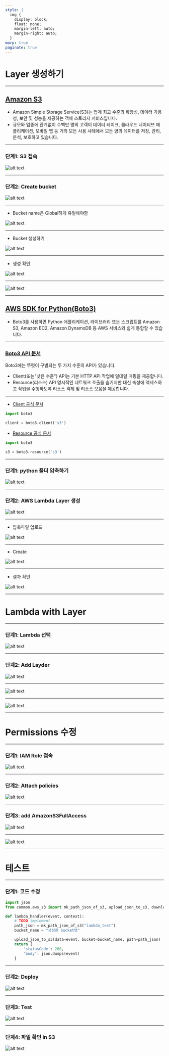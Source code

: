 ```yaml
---
style: |
  img {
    display: block;
    float: none;
    margin-left: auto;
    margin-right: auto;
  }
marp: true
paginate: true
---
```

# Layer 생성하기 

---
## [Amazon S3](https://aws.amazon.com/ko/s3/)
- Amazon Simple Storage Service(S3)는 업계 최고 수준의 확장성, 데이터 가용성, 보안 및 성능을 제공하는 객체 스토리지 서비스입니다. 
- 규모와 업종에 관계없이 수백만 명의 고객이 데이터 레이크, 클라우드 네이티브 애플리케이션, 모바일 앱 등 거의 모든 사용 사례에서 모든 양의 데이터를 저장, 관리, 분석, 보호하고 있습니다.

---
### 단계1: S3 접속
![alt text](./img/image-13.png)

---
### 단계2: Create bucket
![alt text](./img/image-14.png)

---
- Bucket name은 Global하게 유일해야함 

![alt text](./img/image-15.png)

---
- Bucket 생성하기 

![alt text](./img/image-16.png)

---
- 생성 확인 

![alt text](./img/image-17.png)

---
![alt text](./img/image-18.png)

---
## [AWS SDK for Python(Boto3)](https://aws.amazon.com/ko/sdk-for-python/)
- Boto3를 사용하면 Python 애플리케이션, 라이브러리 또는 스크립트를 Amazon S3, Amazon EC2, Amazon DynamoDB 등 AWS 서비스와 쉽게 통합할 수 있습니다.

---
### [Boto3 API 문서](https://boto3.amazonaws.com/v1/documentation/api/latest/guide/resources.html)
Boto3에는 뚜렷이 구별되는 두 가지 수준의 API가 있습니다. 
- Client(또는"낮은 수준") API는 기본 HTTP API 작업에 일대일 매핑을 제공합니다. 
- Resource(리소스) API 명시적인 네트워크 호출을 숨기지만 대신 속성에 액세스하고 작업을 수행하도록 리소스 객체 및 리소스 모음을 제공합니다.

---
- [Client 공식 문서](https://boto3.amazonaws.com/v1/documentation/api/latest/reference/services/s3.html#s3)
```python
import boto3

client = boto3.client('s3')
```

- [Resource 공식 문서](https://boto3.amazonaws.com/v1/documentation/api/latest/guide/migrations3.html)
```python
import boto3

s3 = boto3.resource('s3')
```

---
### 단계1: python 폴더 압축하기 
![alt text](./img/image-19.png)

---
### 단계2: AWS Lambda Layer 생성 
![alt text](./img/image-20.png)

---
- 압축파일 업로드

![alt text](./img/image-21.png)

---
- Create

![alt text](./img/image-22.png)

---
- 결과 확인 

![alt text](./img/image-23.png)

---
# Lambda with Layer

---
### 단계1: Lambda 선택 
![alt text](./img/image-24.png)

---
### 단계2: Add Layder
![alt text](./img/image-25.png)

---
![alt text](./img/image-26.png)

---
![alt text](./img/image-27.png)

---
# Permissions 수정

---
### 단계1: IAM Role 접속 
![alt text](./img/image-28.png)

---
### 단계2: Attach policies
![alt text](./img/image-29.png)

---
### 단계3: add AmazonS3FullAccess
![alt text](./img/image-30.png)

---
![alt text](./img/image-31.png)

---
# 테스트 

---
### 단계1: 코드 수정 
```python
import json
from common.aws_s3 import mk_path_json_of_s3, upload_json_to_s3, download_json_from_s3

def lambda_handler(event, context):
    # TODO implement
    path_json = mk_path_json_of_s3("lambda_test")
    bucket_name = "생성한 bucket명"

    upload_json_to_s3(data=event, bucket=bucket_name, path=path_json)
    return {
        'statusCode': 200,
        'body': json.dumps(event)
    }

```

---
### 단계2: Deploy
![alt text](./img/image-32.png)

---
### 단계3: Test
![alt text](./img/image-33.png)

---
### 단계4: 파일 확인 in S3
![alt text](./img/image-34.png)


